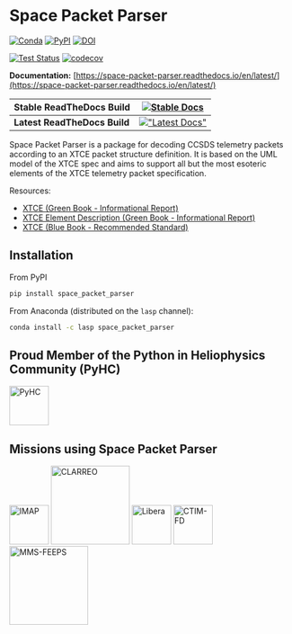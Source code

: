 # Space Packet Parser

[![Conda](https://img.shields.io/conda/vn/lasp/space_packet_parser?color=42B029&logo=anaconda&logoColor=white)](https://anaconda.org/lasp/space_packet_parser)
[![PyPI](https://img.shields.io/pypi/v/space_packet_parser?color=blue&logo=pypi&logoColor=white)](https://pypi.org/project/space-packet-parser/)
[![DOI](https://zenodo.org/badge/612253190.svg)](https://doi.org/10.5281/zenodo.7735001)

[![Test Status](https://github.com/lasp/space_packet_parser/actions/workflows/tests.yml/badge.svg)](https://github.com/lasp/space_packet_parser/actions/workflows/tests.yml)
[![codecov](https://codecov.io/gh/lasp/space_packet_parser/graph/badge.svg?token=VUFIN94O05)](https://codecov.io/gh/lasp/space_packet_parser)

**Documentation:** [https://space-packet-parser.readthedocs.io/en/latest/](https://space-packet-parser.readthedocs.io/en/latest/)

| **Stable ReadTheDocs Build** | [![Stable Docs](https://readthedocs.org/projects/space-packet-parser/badge/?version=stable)](https://app.readthedocs.org/projects/space-packet-parser/builds/?version__slug=stable)   |
|------------------------------|---------------------------------------------------------------------------------------------------------------------------------------------------------------------------------------|
| **Latest ReadTheDocs Build** | [!["Latest Docs"](https://readthedocs.org/projects/space-packet-parser/badge/?version=latest)](https://app.readthedocs.org/projects/space-packet-parser/builds/?version__slug=latest) |


Space Packet Parser is a package for decoding CCSDS telemetry packets according to an XTCE packet structure definition.
It is based on the UML model of the XTCE spec and aims to support all but the most esoteric elements of the
XTCE telemetry packet specification.

Resources:
- [XTCE (Green Book - Informational Report)](https://public.ccsds.org/Pubs/660x2g2.pdf)
- [XTCE Element Description (Green Book - Informational Report)](https://public.ccsds.org/Pubs/660x1g2.pdf)
- [XTCE (Blue Book - Recommended Standard)](https://public.ccsds.org/Pubs/660x0b2.pdf)

## Installation
From PyPI
```bash
pip install space_packet_parser
```

From Anaconda (distributed on the `lasp` channel):
```bash
conda install -c lasp space_packet_parser
```

## Proud Member of the Python in Heliophysics Community (PyHC)

[<img src="https://heliopython.org/img/PyHC%20header%20logo%20500x500.png" alt="PyHC" height="70"/>](https://heliopython.org)

## Missions using Space Packet Parser

[<img src="https://imap.princeton.edu/sites/g/files/toruqf7171/files/imap-mark-hor-multicolor-dark.png" alt="IMAP" height="70"/>](https://imap.princeton.edu/)
[<img src="https://clarreo-pathfinder.larc.nasa.gov/wp-content/uploads/sites/133/2019/08/clarreo_pathfinder_mission_patch_design_v4_decal_1_24_17.png" alt="CLARREO" height="140"/>](https://clarreo-pathfinder.larc.nasa.gov/)
[<img src="https://lasp.colorado.edu/libera/files/2021/02/Libera-Logo-HiRes.png" alt="Libera" height="70"/>](https://lasp.colorado.edu/libera/)
[<img src="https://lasp.colorado.edu/ctim/files/2023/01/CTIM_LOGO_350x100_centered_transparent.png" alt="CTIM-FD" height="70"/>](https://lasp.colorado.edu/ctim/)
[<img src="https://mms.gsfc.nasa.gov/images/promotional_materials/mms_decal_rgb_4in_trabk_72dpi.png" alt="MMS-FEEPS" height="140"/>](https://lasp.colorado.edu/mms/sdc/public/)
